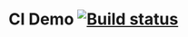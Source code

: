 # CI Demo [![Build status](https://ci.appveyor.com/api/projects/status/5fdrtkg68e39lu2n?svg=true)](https://ci.appveyor.com/project/Kolobokes/lecture-17-task-2-8uxqg)